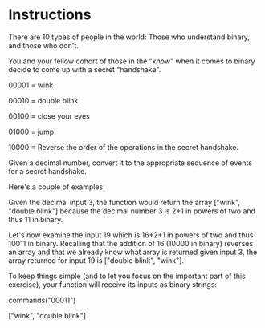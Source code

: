 # Instructions
There are 10 types of people in the world: Those who understand binary, and those who don't.

You and your fellow cohort of those in the "know" when it comes to binary decide to come up with a secret "handshake".

00001 = wink

00010 = double blink

00100 = close your eyes

01000 = jump


10000 = Reverse the order of the operations in the secret handshake.

Given a decimal number, convert it to the appropriate sequence of events for a secret handshake.

Here's a couple of examples:

Given the decimal input 3, the function would return the array ["wink", "double blink"] because the decimal number 3 is 2+1 in powers of two and thus 11 in binary.

Let's now examine the input 19 which is 16+2+1 in powers of two and thus 10011 in binary. Recalling that the addition of 16 (10000 in binary) reverses an array and that we already know what array is returned given input 3, the array returned for input 19 is ["double blink", "wink"].

To keep things simple (and to let you focus on the important part of this exercise), your function will receive its inputs as binary strings:

commands("00011")

["wink", "double blink"]
